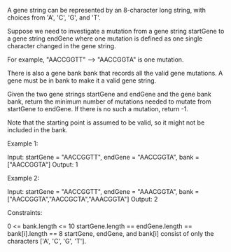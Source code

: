A gene string can be represented by an 8-character long string, with choices
from 'A', 'C', 'G', and 'T'.

Suppose we need to investigate a mutation from a gene string startGene to a
gene string endGene where one mutation is defined as one single character
changed in the gene string.


For example, "AACCGGTT" --> "AACCGGTA" is one mutation.


There is also a gene bank bank that records all the valid gene mutations. A
gene must be in bank to make it a valid gene string.

Given the two gene strings startGene and endGene and the gene bank bank,
return the minimum number of mutations needed to mutate from startGene to
endGene. If there is no such a mutation, return -1.

Note that the starting point is assumed to be valid, so it might not be
included in the bank.


Example 1:


Input: startGene = "AACCGGTT", endGene = "AACCGGTA", bank = ["AACCGGTA"]
Output: 1


Example 2:


Input: startGene = "AACCGGTT", endGene = "AAACGGTA", bank =
["AACCGGTA","AACCGCTA","AAACGGTA"]
Output: 2



Constraints:


0 <= bank.length <= 10
startGene.length == endGene.length == bank[i].length == 8
startGene, endGene, and bank[i] consist of only the characters ['A', 'C',
'G', 'T'].





